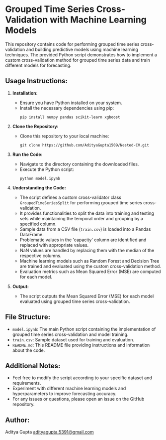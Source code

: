# Grouped Time Series Cross-Validation with Machine Learning Models

This repository contains code for performing grouped time series cross-validation and building predictive models using machine learning techniques. The provided Python script demonstrates how to implement a custom cross-validation method for grouped time series data and train different models for forecasting.

## Usage Instructions:

1. **Installation:**
   - Ensure you have Python installed on your system.
   - Install the necessary dependencies using pip:
     ```
     pip install numpy pandas scikit-learn xgboost
     ```

2. **Clone the Repository:**
   - Clone this repository to your local machine:
     ```
     git clone https://github.com/AdityaGupta1509/Nested-CV.git
     ```

3. **Run the Code:**
   - Navigate to the directory containing the downloaded files.
   - Execute the Python script:
     ```
     python model.ipynb
     ```

4. **Understanding the Code:**
   - The script defines a custom cross-validator class `GroupedTimeSeriesSplit` for performing grouped time series cross-validation.
   - It provides functionalities to split the data into training and testing sets while maintaining the temporal order and grouping by a specified column.
   - Sample data from a CSV file (`train.csv`) is loaded into a Pandas DataFrame.
   - Problematic values in the 'capacity' column are identified and replaced with appropriate values.
   - NaN values are handled by replacing them with the median of the respective columns.
   - Machine learning models such as Random Forest and Decision Tree are trained and evaluated using the custom cross-validation method.
   - Evaluation metrics such as Mean Squared Error (MSE) are computed for each model.

5. **Output:**
   - The script outputs the Mean Squared Error (MSE) for each model evaluated using grouped time series cross-validation.

## File Structure:

- `model.ipynb`: The main Python script containing the implementation of grouped time series cross-validation and model training.
- `train.csv`: Sample dataset used for training and evaluation.
- `README.md`: This README file providing instructions and information about the code.

## Additional Notes:

- Feel free to modify the script according to your specific dataset and requirements.
- Experiment with different machine learning models and hyperparameters to improve forecasting accuracy.
- For any issues or questions, please open an issue on the GitHub repository.

## Author:
Aditya Gupta
adityagupta.5391@gmail.com
